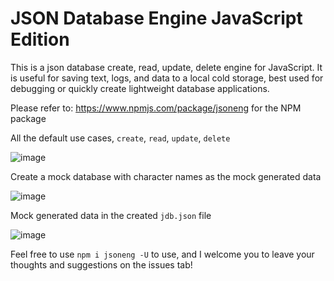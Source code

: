 # JSON Database Engine JavaScript Edition

This is a json database create, read, update, delete engine for JavaScript. It is useful for saving text, logs, and data to a local cold storage, best used for debugging or quickly create lightweight database applications.

Please refer to: https://www.npmjs.com/package/jsoneng for the NPM package

All the default use cases, `create`, `read`, `update`, `delete`

![image](https://user-images.githubusercontent.com/60205850/205467629-86c035ba-c31a-4fcd-945a-8b8ff5ccb195.png)

Create a mock database with character names as the mock generated data

![image](https://user-images.githubusercontent.com/60205850/205467728-14526a4d-f69e-4cc0-a787-d9cf5f1101fc.png)

Mock generated data in the created `jdb.json` file

![image](https://user-images.githubusercontent.com/60205850/205467764-7ad3874c-2825-4184-bf93-7457678f0e45.png)

Feel free to use `npm i jsoneng -U` to use, and I welcome you to leave your thoughts and suggestions on the issues tab!
